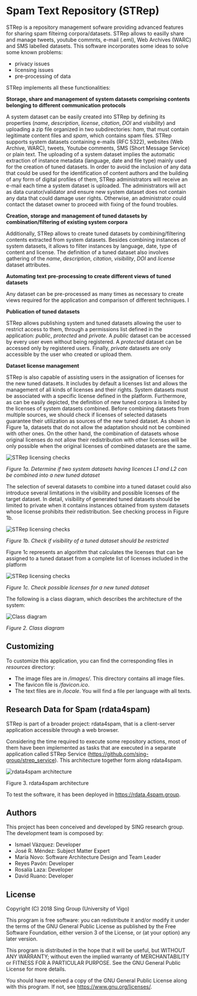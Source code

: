 # Spam Text Repository (STRep)
STRep is a repository management sofware providing advanced features for sharing spam filteirng corpora/datasets. STRep allows to easilly share and manage tweets, youtube commnts, e-mail (.eml), Web Archives (WARC) and SMS labelled datasets. This software incorporates some ideas to solve some known problems:
* privacy issues
* licensing issues
* pre-processing of data

STRep implements all these functionalities:

**Storage, share and management of system datasets comprising contents belonging to different communication protocols**

A system dataset can be easily created into STRep by defining its properties (*name*, *description*, *license*, *citation*, *DOI* and *visibility*) and uploading a zip file organized in two subdirectories: *ham*, that must contain legitimate content files and *spam*, which contains spam files. STRep supports system datasets containing e-mails (RFC 5322), websites (Web Archive, WARC), tweets, Youtube comments, SMS (Short Message Service) or plain text. The uploading of a system dataset implies the automatic extraction of instance metadata (language, date and file type) mainly used for the creation of tuned datasets. In order to avoid the inclusion of any data that could be used for the identification of content authors and the building of any form of digital profiles of them, STRep administrators will receive an e-mail each time a system dataset is uploaded. The administrators will act as data curator/validator and ensure new system dataset does not contain any data that could damage user rights. Otherwise, an administrator could contact the dataset owner to proceed with fixing of the found troubles.

**Creation, storage and management of tuned datasets by combination/filtering of existing system corpora**

Additionally, STRep allows to create tuned datasets by combining/filtering contents extracted from system datasets. Besides combining instances of system datasets, it allows to filter instances by language, date, type of content and license. The definition of a tuned dataset also involves gathering of the *name*, *description*, *citation*, *visibility*, *DOI* and *license* dataset attributes.

**Automating text pre-processing to create different views of tuned datasets**

Any dataset can be pre-processed as many times as necessary to create views required for the application and comparison of different techniques. I

**Publication of tuned datasets**

STRep allows publishing system and tuned datasets allowing the user to restrict access to them, through a permissions list defined in the application: *public*, *protected* and *private*. A *public* dataset can be accessed by every user even without being registered. A *protected* dataset can be accessed only by registered users. Finally, *private* datasets are only accessible by the user who created or upload them.

**Dataset license management**

STRep is also capable of assisting users in the assignation of licenses for the new tuned datasets. It includes by default a licenses list and allows the management of all kinds of licenses and their rights. System datasets must be associated with a specific license defined in the platform. Furthermore, as can be easily depicted, the definition of new tuned corpora is limited by the licenses of system datasets combined. Before combining datasets from multiple sources, we should check if licenses of selected datasets guarantee their utilization as sources of the new tuned dataset. As shown in Figure 1a, datasets that do not allow the adaptation should not be combined with other ones. On the other hand, the combination of datasets whose original licenses do not allow their redistribution with other licenses will be only possible when the original licenses of combined datasets are the same. 

![STRep licensing checks](https://moncho.mdez-reboredo.info/imgstrep/Figure1a.png)

*Figure 1a. Determine if two system datasets having licences L1 and L2 can be combined into a new tuned dataset*

The selection of several datasets to combine into a tuned dataset could also introduce several limitations in the visibility and possible licenses of the target dataset. In detail, visibility of generated tuned datasets should be limited to private when it contains instances obtained from system datasets whose license prohibits their redistribution. See checking process in Figure 1b.


![STRep licensing checks](https://moncho.mdez-reboredo.info/imgstrep/Figure1b.png)

*Figure 1b. Check if visibility of a tuned dataset should be restricted*


Figure 1c represents an algorithm that calculates the licenses that can be assigned to a tuned dataset from a complete list of licenses included in the platform

![STRep licensing checks](https://moncho.mdez-reboredo.info/imgstrep/Figure1c.png)

*Figure 1c. Check possible licenses for a new tuned dataset*

The following is a class diagram, which describes the architecture of the system:


![Class diagram](https://moncho.mdez-reboredo.info/imgstrep/Figure2.png)

*Figure 2. Class diagram*

## Customizing

To customize this application, you can find the corresponding files in *resources* directory:

  * The image files are in */images/*. This directory contains all image files.
  * The favicon file is  */favicon.ico*.
  * The text files are in */locale*. You will find a file per language with all texts.

## Research Data for Spam (rdata4spam)

STRep is part of a broader project: rdata4spam, that is a client-server application accessible through a web browser. 

Considering the time required to execute some repository actions, most of them have been implemented as tasks that are executed in a separate application called STRep Service (https://github.com/sing-group/strep_service). This architecture together form along rdata4spam.

![rdata4spam architecture](https://moncho.mdez-reboredo.info/imgstrep/Figure3.png)

Figure 3. rdata4spam architecture

To test the software, it has been deployed in https://rdata.4spam.group.

## Authors

This project has been conceived and developed by SING research group. The development team is composed by:

  * Ismael Vázquez: Developer
  * José R. Méndez: Subject Matter Expert
  * María Novo: Software Architecture Design and Team Leader
  * Reyes Pavón: Developer
  * Rosalía Laza: Developer
  * David Ruano: Developer

## License

Copyright (C) 2018 Sing Group (University of Vigo)

This program is free software: you can redistribute it and/or modify it under the terms of the GNU General Public License as published by the Free Software Foundation, either version 3 of the License, or (at your option) any later version.

This program is distributed in the hope that it will be useful, but WITHOUT ANY WARRANTY; without even the implied warranty of MERCHANTABILITY or FITNESS FOR A PARTICULAR PURPOSE. See the GNU General Public License for more details.

You should have received a copy of the GNU General Public License along with this program. If not, see https://www.gnu.org/licenses/.